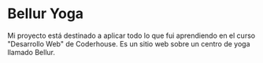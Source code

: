 # Bellur Yoga

Mi proyecto está destinado a aplicar todo lo que fui aprendiendo en el curso "Desarrollo Web" de Coderhouse. Es un sitio web sobre un centro de yoga llamado Bellur.